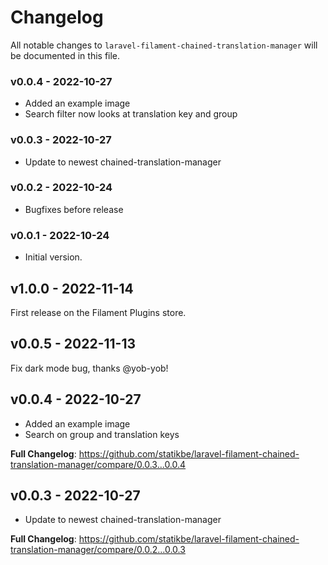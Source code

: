 # Changelog

All notable changes to `laravel-filament-chained-translation-manager` will be documented in this file.

### v0.0.4 - 2022-10-27

- Added an example image
- Search filter now looks at translation key and group

### v0.0.3 - 2022-10-27

- Update to newest chained-translation-manager

### v0.0.2 - 2022-10-24

- Bugfixes before release

### v0.0.1 - 2022-10-24

- Initial version.

## v1.0.0 - 2022-11-14

First release on the Filament Plugins store.

## v0.0.5 - 2022-11-13

Fix dark mode bug, thanks @yob-yob!

## v0.0.4 - 2022-10-27

- Added an example image
- Search on group and translation keys

**Full Changelog**: https://github.com/statikbe/laravel-filament-chained-translation-manager/compare/0.0.3...0.0.4

## v0.0.3 - 2022-10-27

- Update to newest chained-translation-manager

**Full Changelog**: https://github.com/statikbe/laravel-filament-chained-translation-manager/compare/0.0.2...0.0.3
